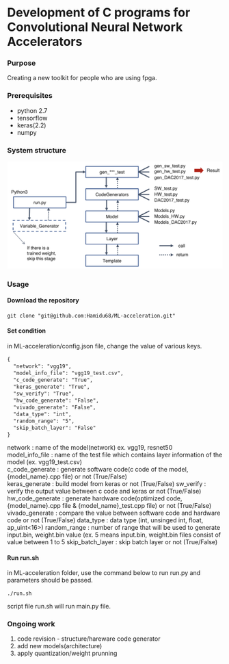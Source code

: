 # Development of C programs for Convolutional Neural Network Accelerators

### Purpose
Creating a new toolkit for people who are using fpga.   

### Prerequisites
* python 2.7
* tensorflow
* keras(2.2)
* numpy

### System structure
![structure](./image/structure.jpeg)
  

### Usage

#### Download the repository

```
git clone "git@github.com:Hamidu68/ML-acceleration.git"
```

#### Set condition

in ML-acceleration/config.json file, change the value of various keys.  
```
{
  "network": "vgg19",
  "model_info_file": "vgg19_test.csv",
  "c_code_generate": "True",
  "keras_generate": "True",
  "sw_verify": "True",
  "hw_code_generate": "False",
  "vivado_generate": "False",
  "data_type": "int",
  "random_range": "5",
  "skip_batch_layer": "False"
}
```  
network : name of the model(network) ex. vgg19, resnet50  
model_info_file : name of the test file which contains layer information of the model (ex. vgg19_test.csv)  
c_code_generate : generate software code(c code of the model, {model_name}.cpp file) or not (True/False)  
keras_generate : build model from keras or not (True/False)
sw_verify : verify the output value between c code and keras or not (True/False)
hw_code_generate : generate hardware code(optimized code, {model_name}.cpp file & {model_name}_test.cpp file) or not (True/False)   
vivado_generate : compare the value between software code and hardware code or not (True/False)
data_type : data type (int, unsinged int, float, ap_uint<16>)
random_range : number of range that will be used to generate input.bin, weight.bin value (ex. 5 means input.bin, weight.bin files consist of value between 1 to 5 
skip_batch_layer : skip batch layer or not (True/False)


#### Run run.sh

in ML-acceleration folder, 
use the command below to run run.py and parameters should be passed.   
```
./run.sh
```
script file run.sh will run main.py file.

 ### Ongoing work
 1. code revision - structure/hareware code generator   
 2. add new models(architecture)   
 3. apply quantization/weight prunning  
